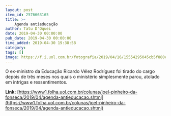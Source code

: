 ```yaml
---
layout: post
item_id: 2576663165
title: >-
    Agenda antieducação
author: Tatu D'Oquei
date: 2019-04-30 00:00:00
pub_date: 2019-04-30 00:00:00
time_added: 2019-04-30 19:38:58
category: 
tags: []
image: https://f.i.uol.com.br/fotografia/2019/04/16/15554295045cb5f880ec482_1555429504_3x2_rt.jpg
---
```


O ex-ministro da Educação Ricardo Vélez Rodríguez foi tirado do cargo depois de três meses nos quais o ministério simplesmente parou, atolado em intrigas e ressentimentos.

**Link:** [https://www1.folha.uol.com.br/colunas/joel-pinheiro-da-fonseca/2019/04/agenda-antieducacao.shtml](https://www1.folha.uol.com.br/colunas/joel-pinheiro-da-fonseca/2019/04/agenda-antieducacao.shtml)

